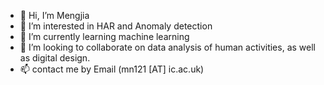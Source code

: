 - 👋 Hi, I’m Mengjia
- 👀 I’m interested in HAR and Anomaly detection
- 🌱 I’m currently learning machine learning
- 💞️ I’m looking to collaborate on data analysis of human activities, as well as digital design.
- 📫 contact me by Email (mn121 [AT] ic.ac.uk)

<!---
nnnnmj/nnnnmj is a ✨ special ✨ repository because its `README.md` (this file) appears on your GitHub profile.
You can click the Preview link to take a look at your changes.
--->
